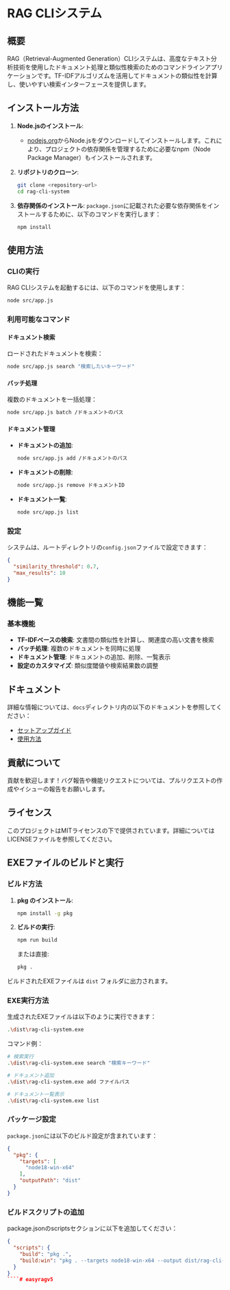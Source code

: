 # RAG CLIシステム

## 概要
RAG（Retrieval-Augmented Generation）CLIシステムは、高度なテキスト分析技術を使用したドキュメント処理と類似性検索のためのコマンドラインアプリケーションです。TF-IDFアルゴリズムを活用してドキュメントの類似性を計算し、使いやすい検索インターフェースを提供します。

## インストール方法

1. **Node.jsのインストール**: 
   - [nodejs.org](https://nodejs.org/)からNode.jsをダウンロードしてインストールします。これにより、プロジェクトの依存関係を管理するために必要なnpm（Node Package Manager）もインストールされます。

2. **リポジトリのクローン**:
   ```bash
   git clone <repository-url>
   cd rag-cli-system
   ```

3. **依存関係のインストール**:
   `package.json`に記載された必要な依存関係をインストールするために、以下のコマンドを実行します：
   ```bash
   npm install
   ```

## 使用方法

### CLIの実行
RAG CLIシステムを起動するには、以下のコマンドを使用します：
```bash
node src/app.js
```

### 利用可能なコマンド

#### ドキュメント検索
ロードされたドキュメントを検索：
```bash
node src/app.js search "検索したいキーワード"
```

#### バッチ処理
複数のドキュメントを一括処理：
```bash
node src/app.js batch /ドキュメントのパス
```

#### ドキュメント管理
- **ドキュメントの追加**:
  ```bash
  node src/app.js add /ドキュメントのパス
  ```
- **ドキュメントの削除**:
  ```bash
  node src/app.js remove ドキュメントID
  ```
- **ドキュメント一覧**:
  ```bash
  node src/app.js list
  ```

### 設定
システムは、ルートディレクトリの`config.json`ファイルで設定できます：
```json
{
  "similarity_threshold": 0.7,
  "max_results": 10
}
```

## 機能一覧

### 基本機能
- **TF-IDFベースの検索**: 文書間の類似性を計算し、関連度の高い文書を検索
- **バッチ処理**: 複数のドキュメントを同時に処理
- **ドキュメント管理**: ドキュメントの追加、削除、一覧表示
- **設定のカスタマイズ**: 類似度閾値や検索結果数の調整

## ドキュメント
詳細な情報については、`docs`ディレクトリ内の以下のドキュメントを参照してください：
- [セットアップガイド](docs/setup.md)
- [使用方法](docs/usage.md)

## 貢献について
貢献を歓迎します！バグ報告や機能リクエストについては、プルリクエストの作成やイシューの報告をお願いします。

## ライセンス
このプロジェクトはMITライセンスの下で提供されています。詳細についてはLICENSEファイルを参照してください。

## EXEファイルのビルドと実行

### ビルド方法

1. **pkg のインストール**:
   ```bash
   npm install -g pkg
   ```

2. **ビルドの実行**:
   ```bash
   npm run build
   ```
   または直接:
   ```bash
   pkg .
   ```

ビルドされたEXEファイルは `dist` フォルダに出力されます。

### EXE実行方法

生成されたEXEファイルは以下のように実行できます：

```bash
.\dist\rag-cli-system.exe
```

コマンド例：
```bash
# 検索実行
.\dist\rag-cli-system.exe search "検索キーワード"

# ドキュメント追加
.\dist\rag-cli-system.exe add ファイルパス

# ドキュメント一覧表示
.\dist\rag-cli-system.exe list
```

### パッケージ設定

`package.json`には以下のビルド設定が含まれています：

```json
{
  "pkg": {
    "targets": [
      "node18-win-x64"
    ],
    "outputPath": "dist"
  }
}
```

### ビルドスクリプトの追加

package.jsonのscriptsセクションに以下を追加してください：

````json
{
  "scripts": {
    "build": "pkg .",
    "build:win": "pkg . --targets node18-win-x64 --output dist/rag-cli-system.exe"
  }
}
````# easyragv5
